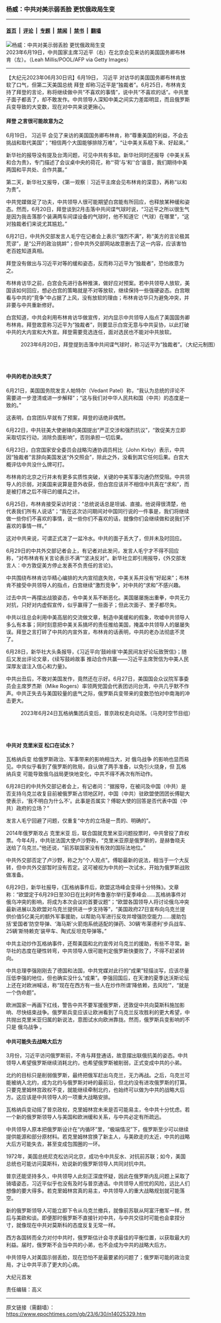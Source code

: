 ### 杨威：中共对美示弱丢脸 更忧俄政局生变

---

#### [首页](../../../..?n14025329) &nbsp;|&nbsp; [评论](../../../../../epoch-comment?n14025329) &nbsp;|&nbsp; [专题](../../../../../epoch-special?n14025329) &nbsp;|&nbsp; [禁闻](../../../../../epoch-news?n14025329) &nbsp;|&nbsp; [禁书](../../../../../books?n14025329) &nbsp;|&nbsp; [翻墙](https://github.com/gfw-breaker/nogfw/blob/master/README.md?n14025329)


<div><img alt="杨威：中共对美示弱丢脸 更忧俄政局生变" class="attachment-djy_600_400 size-djy_600_400 wp-post-image" src="https://i.epochtimes.com/assets/uploads/2023/06/id14025337-Gettyimages-1258808700-600x400.jpg"/>
<div class="caption">
 2023年6月19日，中共国家主席习近平（右）在北京会见来访的美国国务卿布林肯（左）。（Leah Millis/POOL/AFP via Getty Images）
</div></div><hr/><div class="post_content" id="artbody" itemprop="articleBody">
 <!-- article content begin -->
 <p>
  【大纪元2023年06月30日讯】6月19日，
  <ok href="https://www.epochtimes.com/gb/tag/%E4%B9%A0%E8%BF%91%E5%B9%B3.html">
   习近平
  </ok>
  对访华的美国国务卿布林肯放软了口气，但第二天美国总统
  <ok href="https://www.epochtimes.com/gb/tag/%E6%8B%9C%E7%99%BB.html">
   拜登
  </ok>
  却称习近平是“独裁者”。6月25日，布林肯支持了拜登的言论，称将继续做中共“不喜欢的事情”，说中共“不喜欢的话”。中共里子面子都丢了，却不敢发作。中共领导人深知中美之间实力差距明显，而且俄罗斯兵变导致的大变数，现在对中共来说更揪心。
 </p>
 <h4>
  <ok href="https://www.epochtimes.com/gb/tag/%E6%8B%9C%E7%99%BB.html">
   拜登
  </ok>
  之言很可能故意为之
 </h4>
 <p>
  6月19日，
  <ok href="https://www.epochtimes.com/gb/tag/%E4%B9%A0%E8%BF%91%E5%B9%B3.html">
   习近平
  </ok>
  会见了来访的美国国务卿布林肯，称“尊重美国的利益，不会去挑战和取代美国”；“相信两个大国能够排除万难”，“让中美关系稳下来、好起来。”
 </p>
 <p>
  新华社的报导没有提及台湾问题，可见中共有多软。新华社同时还报导《中美关系 和合为贵》，专门描述了会议桌中央的荷花，称“‘荷’与‘和’‘合’谐音，我们期待中美两国和平共处、合作共赢。”
 </p>
 <p>
  第二天，新华社又报导，《第一观察｜习近平主席会见布林肯的深意》，再称“以和为贵”。
 </p>
 <p>
  中共党媒做足了功夫，中共领导人很可能期望白宫能有所回应，也释放某种缓和姿态。然而，6月20日，拜登谈到2月击落中共间谍气球时说，“习近平之所以很生气是因为我击落那个装满两车间谍设备的气球时，他不知道它（气球）在哪里”，“这对独裁者们来说尤其尴尬。”
 </p>
 <p>
  6月21日，中共外交部发言人毛宁在记者会上表示“强烈不满”，称“美方的言论极其荒谬”，是“公开的政治挑衅”；但中共外交部网站故意删去了这一内容，应该害怕老百姓知道真相。
 </p>
 <p>
  拜登没有做出与习近平对等的缓和姿态，反而称习近平为“独裁者”，恐怕故意为之。
 </p>
 <p>
  布林肯访华之前，白宫会先进行各种推演，做好应对预案。若中共领导人放软，美国该如何回应，想必白宫的策略就是不对等放软，继续保持一些强硬姿态。白宫眼看与中共的“竞争”中占据了上风，没有放软的理由；布林肯访华只为避免冲突，并非要与中共重新修好。
 </p>
 <p>
  白宫知道，中共会利用布林肯访华做宣传，对内显示中共领导人指点了美国国务卿布林肯。拜登故意称习近平为“独裁者”，则要显示白宫无意与中共妥协，以此打破中共的大内宣和大外宣。拜登需要竞选连任，面对选民也不能对中共放软。
 </p>
 <figure aria-describedby="caption-attachment-14025338" class="wp-caption aligncenter" id="attachment_14025338" style="width: 600px">
  <ok href="https://i.epochtimes.com/assets/uploads/2023/06/id14025338-18e67c4a0125420202ee8ad4cea37802.jpg" target="_blank">
   <img alt="" class="size-large wp-image-14025338" src="https://i.epochtimes.com/assets/uploads/2023/06/id14025338-18e67c4a0125420202ee8ad4cea37802-600x400.jpg"/>
  </ok>
  <br/><figcaption class="wp-caption-text" id="caption-attachment-14025338">
   2023年6月20日，拜登提到击落中共间谍气球时，称习近平为“独裁者”。（大纪元制图）
  </figcaption><br/>
 </figure><br/>
 <h4>
  中共的老办法失灵了
 </h4>
 <p>
  6月21日，美国国务院发言人帕特尔（Vedant Patel）称，“我认为总统的评论不需要进一步澄清或进一步解释”；“这与我们对中华人民共和国（中共）的态度是一致的。”
 </p>
 <p>
  这表明，白宫团队早就有了预案，拜登的话绝非偶然。
 </p>
 <p>
  6月22日，中共驻美大使谢锋向美国提出“严正交涉和强烈抗议”，“敦促美方立即采取切实行动，消除负面影响”，否则承担一切后果。
 </p>
 <p>
  6月23日，白宫国家安全委员会战略沟通协调员柯比（John Kirby）表示，中共因“独裁者”言辞向美国发送“外交照会”，除此之外，没看到其它任何后果。白宫大概评估中共没什么牌可打。
 </p>
 <p>
  布林肯的北京之行并未有更多实质性突破，关键的中美军事沟通仍然受阻。中共领导人的示弱，对美国来说算是意外收获，但白宫应该并不相信中共真在“求和”，而是被打疼之后不得已的缓兵之计。
 </p>
 <p>
  6月25日，布林肯接受采访时说：“总统说话总是坦诚、直接。他说得很清楚，他代表我们所有人说话”；“我在这次访问期间对中国同行说的一件事是，我们将继续做一些你们不喜欢的事情，说一些你们不喜欢的话，就像你们会继续做和说我们不喜欢的事情一样。”
 </p>
 <p>
  这对中共来说，可谓正式泼了一盆冷水。中共的面子丢大了，但并未及时回应。
 </p>
 <p>
  6月29日的中共外交部记者会上，有记者对此发问，发言人毛宁才不得不回应称，“对布林肯有关言论表示不满”“坚决反对”。新华社立即引用报导，《外交部发言人：中方敦促美方停止发表不负责任的言论》。
 </p>
 <p>
  中共围绕布林肯访华精心编排的大内宣彻底失败，中美关系并没有“好起来”；布林肯不接受中共领导人的指点，白宫继续“激烈竞争”，对中共的“求和”不感兴趣。
 </p>
 <p>
  过去中共一再摆出战狼姿态，令中美关系不断恶化。美国屡屡施出重拳，中共无力对抗，只好对内虚假宣传，似乎赢得了一些面子；但此次面子、里子都尽失。
 </p>
 <p>
  中共以往总会利用中美高层的交流做文章，制造中美缓和的假象，吹嘘中共领导人多么有本事；同时刻意把中美关系搞坏的责任推给美国，掩盖中共领导人的屡屡失误。拜登之言打碎了中共的内宣外宣，布林肯的话表明，中共的老办法彻底不灵了。
 </p>
 <p>
  6月28日，新华社大头条报导，《习近平向‘鼓岭缘’中美民间友好论坛致贺信》；随后又发出评论文章，《续写鼓岭故事 推动合作共赢——习近平主席贺信为中美人民深厚友谊注入信心和力量》。
 </p>
 <p>
  中共出丑后，不敢对美国发作，竟然还在示好。6月27日，美国国会众议院军事委员会主席罗杰斯（Mike Rogers）率领两党国会代表团访问台湾，中共几乎默不作声。中共正失去与美国较量的底气之际，俄罗斯兵变带来的变数恐怕对中南海的冲击更大。
 </p>
 <figure aria-describedby="caption-attachment-14025340" class="wp-caption aligncenter" id="attachment_14025340" style="width: 600px">
  <ok href="https://i.epochtimes.com/assets/uploads/2023/06/id14025340-id14022109.jpg" target="_blank">
   <img alt="" class="size-large wp-image-14025340" src="https://i.epochtimes.com/assets/uploads/2023/06/id14025340-id14022109-600x338.jpg"/>
  </ok>
  <br/><figcaption class="wp-caption-text" id="caption-attachment-14025340">
   2023年6月24日瓦格纳集团兵变后，普京政权走向动荡。（马克时空节目组）
  </figcaption><br/>
 </figure><br/>
 <h4>
  中共对
  <ok href="https://www.epochtimes.com/gb/tag/%E5%85%8B%E9%87%8C%E7%B1%B3%E4%BA%9A.html">
   克里米亚
  </ok>
  松口在试水？
 </h4>
 <p>
  <ok href="https://www.epochtimes.com/gb/tag/%E7%93%A6%E6%A0%BC%E7%BA%B3%E5%85%B5%E5%8F%98.html">
   瓦格纳兵变
  </ok>
  给俄罗斯政治、军事带来的影响相当大，对
  <ok href="https://www.epochtimes.com/gb/tag/%E4%BF%84%E4%B9%8C%E6%88%98%E4%BA%89.html">
   俄乌战争
  </ok>
  的影响也显而易见。中共似乎看到了俄罗斯的败局，自认做了两手准备，以免引火烧身，但
  <ok href="https://www.epochtimes.com/gb/tag/%E7%93%A6%E6%A0%BC%E7%BA%B3%E5%85%B5%E5%8F%98.html">
   瓦格纳兵变
  </ok>
  可能导致俄乌战局更快地变化，中共不得不再次有所动作。
 </p>
 <p>
  6月28日的中共外交部记者会上，有记者问：“据报导，在被问及中国（中共）是否支持乌克兰收复目前被俄罗斯占领地区时，中国（中共）驻欧盟使团团长傅聪大使表示，‘我不明白为什么不’。此事是否属实？傅聪大使的回答是否代表中国（中共）政府的立场？”
 </p>
 <p>
  发言人毛宁回避了问题，仅重复“中方的立场是一贯的、明确的”。
 </p>
 <p>
  2014年俄罗斯攻占
  <ok href="https://www.epochtimes.com/gb/tag/%E5%85%8B%E9%87%8C%E7%B1%B3%E4%BA%9A.html">
   克里米亚
  </ok>
  后，联合国就克里米亚问题投票时，中共曾投了弃权票。今年4月，中共驻法国大使卢沙野称，“克里米亚原是俄罗斯的，是赫鲁晓夫送给了乌克兰。”他还说，“前苏联国家没有有效的国际法地位。”
 </p>
 <p>
  中共外交部否定了卢沙野，称之为“个人观点”。傅聪最新的说法，相当于一个大反转，但中共外交部暂时没有否定。这可被视为中共的一次试水，开始为俄罗斯战败做准备。
 </p>
 <p>
  6月29日，新华社报导，《瓦格纳事件后，欧盟这场峰会变得十分特殊》。文章称：“欧盟定于6月29日至30日在比利时布鲁塞尔举行夏季峰会……瓦格纳事件对俄乌冲突的影响，将成为本次会议的首要议题”；“欧盟各国领导人将讨论俄乌冲突最新进展以及欧盟对乌克兰提供进一步支持等”，“美国政府27日宣布向乌克兰提供价值5亿美元的额外军事援助，以帮助乌军进行反攻并增强防空能力……援助包括‘爱国者’防空导弹、‘海马斯’火箭炮系统适配的弹药、30辆‘布莱德利’步兵战车、25辆‘斯特赖克’装甲车、陶式反坦克导弹等。”
 </p>
 <p>
  中共主动炒作瓦格纳事件，还帮美国和北约宣传对乌克兰的援助，有些不寻常。新华社的态度在硬性转弯，中共领导人很可能判定俄罗斯快要败了，不得不赶紧转向。
 </p>
 <p>
  中共总理李强刚刚去了德国和法国，中共党媒对此行的“成果”轻描淡写，应该尽量压低李强的地位，但也确实没什么“成果”。李强回国后，在天津的夏季达沃斯论坛上还在对欧洲喊话，称“现在在西方有一些人在炒作所谓‘降依赖，去风险’”，“就是一个伪命题”。
 </p>
 <p>
  欧洲国家一再画下红线，警告中共不要军援俄罗斯，还敦促中共向莫斯科施加影响、尽快结束战争。俄罗斯兵变应该让欧洲看到了乌克兰反攻胜利的更大希望，中共抛出克里米亚归属的新说法，意图试水向欧洲靠拢。然而，俄罗斯兵变影响的不只是
  <ok href="https://www.epochtimes.com/gb/tag/%E4%BF%84%E4%B9%8C%E6%88%98%E4%BA%89.html">
   俄乌战争
  </ok>
  。
 </p>
 <h4>
  中共可能失去战略大后方
 </h4>
 <p>
  3月份，习近平访问俄罗斯前，不肯与拜登通话，故意摆出联俄抗美的姿态。中共领导人希望俄罗斯继续消耗北约，也希望俄罗斯被削弱，正式变成中共的小弟。
 </p>
 <p>
  北约的目标只是削弱俄罗斯，最终把俄军赶出乌克兰，无力再战。之后，乌克兰可能被纳入北约，成为北约与俄罗斯对峙的最前沿，但北约没有进攻俄罗斯的打算。只要克里姆林宫政权不变，就能继续牵制北约，也始终可以做为中共的战略大后方。这应该是中共领导人的一项重大战略安排。
 </p>
 <p>
  瓦格纳兵变动摇了普京政权，克里姆林宫未来是否可能易主，令中共十分忧虑。若一个新的俄罗斯领导人与美国和欧洲缓和关系，与中共必定有所疏远。
 </p>
 <p>
  中共领导人原本把俄罗斯设计在“内循环”里，“极端情况”下，俄罗斯至少可以继续提供能源和部分原材料。若克里姆林宫换了新主人，与美欧走的太近，中共的战略大后方可能失去，甚至变成包围圈的一环。
 </p>
 <p>
  1972年，美国总统尼克松访问北京，成功令中共反水、对抗前苏联；如今，美国总统也可能访问莫斯科，劝说新的俄罗斯领导人共同对抗中共。
 </p>
 <p>
  普京还能坚持多久，中共领导人此刻正深度怀疑，因此在俄罗斯内乱问题上采取了骑墙姿态，习近平似乎也没有及时与普京通话。中共领导人担忧的风险，远比人们想像的要大得多。若克里姆林宫真的易主，中共领导人的重大战略规划就可能落空。
 </p>
 <p>
  新的俄罗斯领导人可能立即下令从乌克兰撤兵，就像前苏联从阿富汗撤军一样，然后与美欧和谈。即便那时俄罗斯不直接针对中共，与中共交往时可能也会拿捏分寸，就像现在中共对莫斯科的态度反复无常一样。
 </p>
 <p>
  西方各国转而全力对付中共时，俄罗斯估计会寻求最佳的平衡位置，以获取最大的利益。届时，俄罗斯不会当中共的小弟，也不会成为中共的战略大后方。
 </p>
 <p>
  中共领导人对美国示弱丢脸，现在恐怕不是最要紧的问题了；俄罗斯可能的政治变局，才让中共平添了更大的心病。
 </p>
 <p>
  大纪元首发
 </p>
 <p>
  责任编辑：高义
 </p>
 <!-- article content end -->
 <div id="below_article_ad">
 </div>
</div>


---

原文链接（需翻墙）：https://www.epochtimes.com/gb/23/6/30/n14025329.htm
